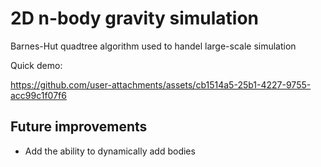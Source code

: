 # 2D n-body gravity simulation
Barnes-Hut quadtree algorithm used to handel large-scale simulation

Quick demo:

https://github.com/user-attachments/assets/cb1514a5-25b1-4227-9755-acc99c1f07f6

## Future improvements
- Add the ability to dynamically add bodies
